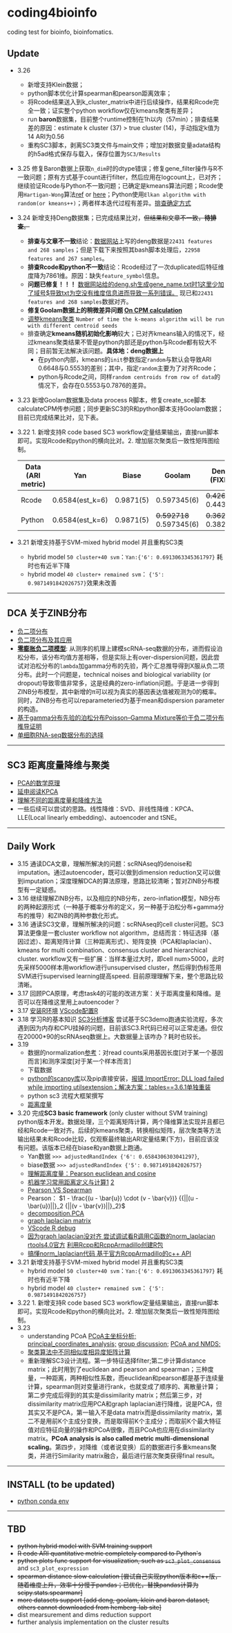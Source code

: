 # coding4bioinfo
coding test for bioinfo, bioinfomatics.


## Update
- 3.26 
  - 新增支持Klein数据；
  - python脚本优化计算spearman和pearson距离效率；
  - 将Rcode结果送入到k_cluster_matrix中进行后续操作，结果和Rcode完全一致；证实整个python workflow仅在kmeans聚类有差异；
  - run **baron**数据集，目前整个runtime控制在1h以内（57min）；排查结果差的原因：estimate k cluster (37) > true cluster (14)，手动指定k值为14 ARI为0.56
  - 重构SC3脚本，剥离SC3类文件与main文件；增加对数据变量adata结构的h5ad格式保存与载入，保存位置为`SC3/Results`
- 3.25 修复Baron数据上获取`n_dim`时的dtype错误；修复gene_filter操作与R不一致问题；原有方式基于count进行filter，然后应用在logcount上，已对齐；继续验证Rcode与Python不一致问题；已确定是kmeans算法问题；Rcode使用`Hartigan-Wong`算法[ref](https://doi.org/10.2307/2346830) or [here](https://sci-hub.se/https://doi.org/10.2307/2346830)；Python使用`Elkan algorithm with random(or kmeans++)`；两者样本迭代过程有差异。[排查确定方式](SC3/Python/SC3.py#L303)
- 3.24 新增支持Deng数据集；已完成结果比对，~~但结果和文章不一致，**待排查**。~~ 
  - **排查与文章不一致**结论：[数据网站](https://hemberg-lab.github.io/scRNA.seq.datasets/mouse/edev/#deng)上写的deng数据是`22431 features and 268 samples`；但是下载下来按照其bash脚本处理后，`22958 features and 267 samples`。
  - **排查Rcode和python不一致**结论：Rcode经过了一次duplicated后特征维度降为7861维。原因：缺失`feature_symbol`信息。
  - **问题已修复！！！** [数据网站给的deng.sh生成gene_name.txt时1这里少加了域号$导致txt为空没有维度信息进而导致一系列错误。](SC3/Data/Deng/deng.sh#L53) 现已和`22431 features and 268 samples`数据对齐。
  - **修复Goolam数据上的稍微差异问题 [On CPM calculation](SC3/Python/SC3.py#L61)**
  - [调整kmeans聚类](SC3/Python/SC3.py#L27) `Number of time the k-means algorithm will be run with different centroid seeds` 
  - 排查确定**kmeans随机初始化影响**较大；已对齐kmeans输入的情况下，经过kmeans聚类结果不管是python内部还是python与Rcode都有较大不同；目前暂无法解决该问题。**具体地：deng数据上** 
    - 在python内部，kmeans的`init`参数指定`random`与默认会导致ARI 0.6648与0.5553的差别；其中，指定`random`主要为了对齐Rcode；
    - python与Rcode之间，同样`random centroids from row of data`的情况下，会存在0.5553与0.7876的差异。
- 3.23 新增Goolam数据集及data process R脚本，修复create_sce脚本calculateCPM传参问题；同步更新SC3的R和python脚本支持Goolam数据；目前已完成结果比对，见下表。
- 3.22 1. 新增支持R code based SC3 workflow定量结果输出，直接run脚本即可。实现Rcode和python的横向比对。2. 增加层次聚类后一致性矩阵图绘制。

  | Data (ARI metric) | Yan   | Biase    | Goolam   |  Deng1 (FIXED) |  Deng2 (FIXED) | Klein | Baron |
  | ------------ | ---------- |----------|----------|---------- | ---------- | ---------- | ---------- |
  | Rcode        | 0.6584(est_k=6)     | 0.9871(5)   | 0.597345(6) | ~~0.4268(8)~~ 0.4439(9)| 0.7876(9) | 0.6178(12) | - |
  | Python       | 0.6584(est_k=6)     | 0.9871(5)   | ~~0.592718~~ 0.597345(6) | ~~0.3625(9)~~ 0.3827(9)| 0.6648(9) | 0.7291(12)| 0.3276(37) |

- 3.21 新增支持基于SVM-mixed hybrid model 并且重构SC3类
  - hybrid model `50 cluster+40 svm`：`Yan:{'6': 0.6913063345361797}` 耗时也有近半下降
  - hybrid model `40 cluster+ remained svm`： `{'5': 0.9871491842026757}`效果未改善

-----------------

## DCA 关于ZINB分布
- [负二项分布](https://zh.wikipedia.org/wiki/%E8%B4%9F%E4%BA%8C%E9%A1%B9%E5%88%86%E5%B8%83)
- [负二项分布及其应用](https://zhuanlan.zhihu.com/p/111632687)
- [**零膨胀负二项模型**](https://www.jianshu.com/p/149ff509fe7f): 从测序的机理上建模scRNA-seq数据的分布，进而假设泊松分布，该分布均值方差相等，但是实际上有over-dispersion问题，因此尝试对泊松分布的`lambda`加gamma分布的先验，两个汇总推导得到X服从负二项分布。此时一个问题是，technical noises and biological variability (or dropout)导致零值非常多，这是经典的zero-inflation问题。于是进一步得到ZINB分布模型，其中新增的π可以视为真实的基因表达值被观测为0的概率。同时，ZINB分布也可以reparameteried为基于mean和dispersion parameter的构造。
- [基于gamma分布先验的泊松分布Poisson–Gamma Mixture等价于负二项分布推导证明](https://gregorygundersen.com/blog/2019/09/16/poisson-gamma-nb/)
- [单细胞RNA-seq数据分布的选择](https://zhuanlan.zhihu.com/p/95299303)
----------------------

## SC3 距离度量降维与聚类
- [PCA的数学原理](http://blog.codinglabs.org/articles/pca-tutorial.html)
- [延申阅读KPCA](https://blog.csdn.net/lyn5284767/article/details/81509059)
- [理解不同的距离度量和降维方法](https://github.com/sxwenny/job/blob/master/%E6%9C%BA%E5%99%A8%E5%AD%A6%E4%B9%A0.md)
- 一些后续可以尝试的思路。线性降维：SVD、非线性降维：KPCA、LLE(Local linearly embedding)、autoencoder and tSNE。

----------------------


## Daily Work
- 3.15 通读DCA文章，理解所解决的问题：scRNAseq的denoise和imputation。通过autoencoder，既可以做到dimension reduction又可以做到imputation；深度理解DCA的算法原理，思路比较清晰；暂对ZINB分布模型有一定疑惑。
- 3.16 继续理解ZINB分布，以及相应的NB分布，zero-inflation模型，NB分布的两种起源形式（一种基于概率分布的定义，另一种基于泊松分布+gamma分布的推导）和ZINB的两种参数化形式。
- 3.16 通读SC3文章，理解所解决的问题：scRNAseq的cell cluster问题。SC3算法更像是一套cluster workflow not algorithm，总结而言：特征选择（基因过滤）、距离矩阵计算（三种距离形式）、矩阵变换（PCA和laplacian）、kmeans for multi combination、consensus cluster and hierarchical cluster. workflow又有一些扩展：当样本量过大时，即cell num>5000，此时先采样5000样本用workflow进行unsupervised cluster，然后得到伪标签用SVM进行supervised learning提高speed. 目前原理理解下来，整个思路比较清晰。
- 3.17 回顾PCA原理，考虑task4的可能的改进方案：关于距离度量和降维。是否可以在降维这里用上autoencoder？
- 3.17 [安装R环境](https://blog.csdn.net/Joshua_HIT/article/details/73741139) [VScode配置R](https://blog.csdn.net/u011262253/article/details/113837720) 
- 3.18 学习R的基本知识 [SC3分析博客](http://t.zoukankan.com/leezx-p-10878506.html) 尝试基于SC3demo跑通实验流程，多次遇到因为内存和CPU挂掉的问题，目前该SC3.R代码已经可以正常走通。但仅在20000*90的scRNAseq数据上。大数据量上该咋办？耗时也较长。
- 3.19 
  - 数据的normalization[参考](http://www.360doc.com/content/18/0112/02/50153987_721216719.shtml)：对read counts采用基因长度[对于某一个基因而言]和测序深度[对于某一个样本而言]
  - 下载数据 
  - [python的scanpy库](https://scanpy.readthedocs.io/en/latest/index.html)以及pip直接安装，[报错 ImportError: DLL load failed while importing utilsextension；解决方案：tables==3.6.1单独重装](https://github.com/theislab/scanpy/issues/2108)
  - python sc3 流程大框架撰写
  - [距离度量](https://cloud.tencent.com/developer/article/1406436)
- 3.20 完成**SC3 basic framework** (only cluster without SVM training) python版本开发。数据处理，三个距离矩阵计算，两个降维算法实现并且都已经和Rcode一致对齐。后续的kmeans聚类，转换相似矩阵，层次聚类等方法输出结果未和Rcode比较，仅观察最终输出ARI定量结果(下方)，目前应该没有问题。该版本已经在biase和yan数据上跑通。
  - Yan数据 `>>> adjustedRandIndex {'6': 0.6584306303041297}`, 
  - biase数据 `>>> adjustedRandIndex {'5': 0.9871491842026757}`
  - [理解距离度量：Pearson euclidean and cosine](https://blog.csdn.net/sixtyfour/article/details/80354164)
  - [机器学习常用距离定义与计算1](https://zhuanlan.zhihu.com/p/101277851) [2](https://zhuanlan.zhihu.com/p/266490448)
  - [Pearson VS Spearman](https://blog.csdn.net/lambsnow/article/details/79972145)
  - Pearson： $1 - \frac{(u - \bar{u}) \cdot (v - \bar{v})}
                  {{||(u - \bar{u})||}_2 {||(v - \bar{v})||}_2}$
  - [decomposition.PCA](https://www.cnblogs.com/pinard/p/6243025.html)
  - [graph laplacian matrix](https://zhuanlan.zhihu.com/p/25096844)
  - [VScode R debug](https://blog.csdn.net/qq_42679415/article/details/120374896)
  - [因为graph laplacian没对齐 尝试调试看R调用C函数的norm_laplacian](https://www.cnblogs.com/lotusto/p/5740297.html#:~:text=R%E8%AF%AD%E8%A8%80%E8%B0%83%E7%94%A8C%2B%2B%20Rcpp%E5%8C%85%E6%98%AF%E4%B8%80%E4%B8%AA%E6%89%93%E9%80%9AR%E8%AF%AD%E8%A8%80%E5%92%8CC%2B%2B%E8%AF%AD%E8%A8%80%E7%9A%84%E9%80%9A%E4%BF%A1%E7%BB%84%E4%BB%B6%E5%8C%85%EF%BC%8C%E6%8F%90%E4%BE%9B%E4%BA%86R%E8%AF%AD%E8%A8%80%E5%92%8CC%2B%2B%E5%87%BD%E6%95%B0%E7%9A%84%E7%9B%B8%E4%BA%92%E8%B0%83%E7%94%A8%E3%80%82,R%E8%AF%AD%E8%A8%80%E5%92%8CC%2B%2B%E8%AF%AD%E8%A8%80%E7%9A%84%E6%95%B0%E6%8D%AE%E7%B1%BB%E5%9E%8B%E9%80%9A%E8%BF%87Rcpp%E5%8C%85%E8%BF%9B%E8%A1%8C%E5%AE%8C%E6%95%B4%E7%9A%84%E6%98%A0%E5%B0%84%E3%80%82%20R%E8%AF%AD%E8%A8%80%E8%B7%A8%E7%95%8C%E8%B0%83%E7%94%A8C%2B%2B) [rtools4.0官方](https://cran.r-project.org/bin/windows/Rtools/rtools40.html) [利用Rcpp和RcppArmadillo创建R包](https://blog.csdn.net/iamsuperman2/article/details/77103568) 
  - [搞懂norm_laplacian代码 基于官方RcppArmadillo的c++ API](http://arma.sourceforge.net/docs.html#each_colrow)
- 3.21 新增支持基于SVM-mixed hybrid model 并且重构SC3类
  - hybrid model `50 cluster+40 svm`：`Yan:{'6': 0.6913063345361797}` 耗时也有近半下降
  - hybrid model `40 cluster+ remained svm`： `{'5': 0.9871491842026757}`
- 3.22 1. 新增支持R code based SC3 workflow定量结果输出，直接run脚本即可。实现Rcode和python的横向比对。2. 增加层次聚类后一致性矩阵图绘制。
- 3.23 
  - understanding PCoA [PCoA主坐标分析;](https://qinqianshan.com/math/gradient/pcoa-analysis/) [principal_coordinates_analysis;](https://www.sequentix.de/gelquest/help/principal_coordinates_analysis.htm) [group discussion;](https://groups.google.com/g/qiime-forum/c/i-2uhMk-Lug)  [PCoA and NMDS;](https://www.davidzeleny.net/anadat-r/doku.php/en:pcoa_nmds)
  - [聚类算法中不同相似度相异度矩阵计算](https://blog.csdn.net/enochzhu/article/details/109769648)
  - 重新理解SC3设计流程。第一步特征选择filter;第二步计算distance matrix；此时用到了euclidean and pearson and spearman；三种度量，一种距离，两种相似性系数，而euclidean和pearson都是基于连续量计算，spearman则对变量进行rank，也就变成了顺序的、离散量计算；第二步完成后得到的其实是dissimilarity matrix；然后第三步，对dissimilarity matrix应用PCA和graph laplacian进行降维，说是PCA，但其实又不是PCA，第一输入不是data matrix而是dissimilarity matrix，第二不是用前K个主成分变换，而是取得前K个主成分；而取前K个最大特征值对应特征向量的操作和PCoA很像，而且PCoA也应用在dissimilarity matrix。**PCoA analysis is also called metric multi-dimensional scaling**。第四步，对降维（或者说变换）后的数据进行多重kmeans聚类，并进行Similarity matrix融合，最后进行层次聚类获得final result。

----------------
## INSTALL (to be updated)
- [python conda env](sc3_env.yaml)
----------------

## TBD
- ~~python hybrid model with SVM training support~~
- ~~R code ARI quantitative metric completely compared to Python's~~
- ~~python plots func support for visualization, such as `sc3_plot_consensus`~~ and `sc3_plot_expression`
- ~~spearman distance slow calculation [尝试自己实现python版本和c++版，随着维度上升，效率十分慢于pandas；已优化，替换pandas计算为scipy.stats.spearmanr]~~
- ~~more datasets support [add deng, goolam, klein and baron dataset, others cannot downloaded from hemberg-lab site]~~
- dist mearsurement and dims reduction support
- further analysis implementation on the cluster results